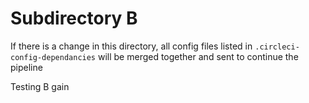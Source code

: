 # Subdirectory B

If there is a change in this directory, all config files listed in `.circleci-config-dependancies` will be merged together and sent to continue the pipeline

Testing B gain